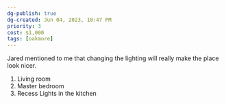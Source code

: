 ```yaml
---
dg-publish: true
dg-created: Jun 04, 2023, 10:47 PM
priority: 3
cost: $1,000
tags: [oakmore]
---
```


Jared mentioned to me that changing the lighting will really make the place look nicer.

1. Living room
2. Master bedroom
3. Recess Lights in the kitchen

